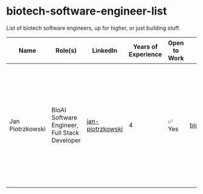 # biotech-software-engineer-list
List of biotech software engineers, up for higher, or just building stuff.

| Name             | Role(s)                         | LinkedIn                                            | Years of Experience | Open to Work | Portfolio                              | Technologies                                                                                      |
|------------------|----------------------------------|-----------------------------------------------------|---------------------|--------------|----------------------------------------|---------------------------------------------------------------------------------------------------|
| Jan Piotrzkowski | BioAI Software Engineer, Full Stack Developer | [jan-piotrzkowski](https://www.linkedin.com/in/jan-piotrzkowski) | 4                   | ✅ Yes       | [bioaisoftware.engineer](https://bioaisoftware.engineer) | Python, TypeScript, Ruby, SQL, FastAPI, Rails, React, GraphQL, REST, PostgreSQL, Pandas, NumPy, Matplotlib, Biopython, ESM, Hugging Face, SQLite, Docker, Git |
